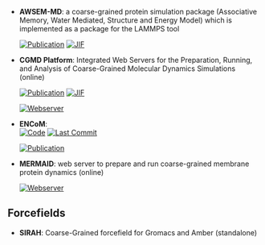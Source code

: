 



- **AWSEM-MD**: a coarse-grained protein simulation package (Associative Memory, Water Mediated, Structure and Energy Model) which is implemented as a package for the LAMMPS tool  

    [![Publication](https://img.shields.io/badge/Publication-Citations:288-blue?style=for-the-badge&logo=bookstack)](https://doi.org/10.1021/jp212541y) 
    [![JIF](https://img.shields.io/badge/Impact_Factor-2.80-purple?style=for-the-badge&logo=academia)](https://doi.org/10.1021/jp212541y)



- **CGMD Platform**: Integrated Web Servers for the Preparation, Running, and Analysis of Coarse-Grained Molecular Dynamics Simulations (online)  

    [![Publication](https://img.shields.io/badge/Publication-Citations:16-blue?style=for-the-badge&logo=bookstack)](https://doi.org/10.3390%2Fmolecules25245934) 
    [![JIF](https://img.shields.io/badge/Impact_Factor-4.20-purple?style=for-the-badge&logo=academia)](https://doi.org/10.3390%2Fmolecules25245934)

    [![Webserver](https://img.shields.io/badge/Webserver-online-brightgreen?style=for-the-badge&logo=cachet&logoColor=65FF8F)](https://molsim.sci.univr.it/mermaid/begin.php) 


- **ENCoM**:   
    [![Code](https://img.shields.io/github/stars/NRGlab/ENCoM?style=for-the-badge&logo=github)](https://github.com/NRGlab/ENCoM) 
    [![Last Commit](https://img.shields.io/github/last-commit/NRGlab/ENCoM?style=for-the-badge&logo=github)](https://github.com/NRGlab/ENCoM) 

    [![Publication](https://img.shields.io/badge/Publication-Citations:0-blue?style=for-the-badge&logo=bookstack)](https://doi.org/10.1093/nar/gk) 



- **MERMAID**: web server to prepare and run coarse-grained membrane protein dynamics (online)  


    [![Webserver](https://img.shields.io/badge/Webserver-online-brightgreen?style=for-the-badge&logo=cachet&logoColor=65FF8F)](http://molsim.sci.univr.it/mangesh/index.php) 

## **Forcefields**


- **SIRAH**: Coarse-Grained forcefield for Gromacs and Amber (standalone)  



